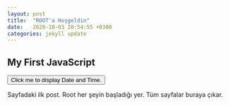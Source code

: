 ```yaml
---
layout: post
title:  "ROOT'a Hoşgeldin"
date:   2020-10-03 20:54:55 +0300
categories: jekyll update
---
```


<!DOCTYPE html>
<html>
<body>

<h2>My First JavaScript</h2>

<button type="button"
onclick="document.getElementById('demo').innerHTML = Date()">
Click me to display Date and Time.</button>

<p id="demo"></p>

</body>
</html> 

Sayfadaki ilk post. Root her şeyin başladığı yer. Tüm sayfalar buraya çıkar.
